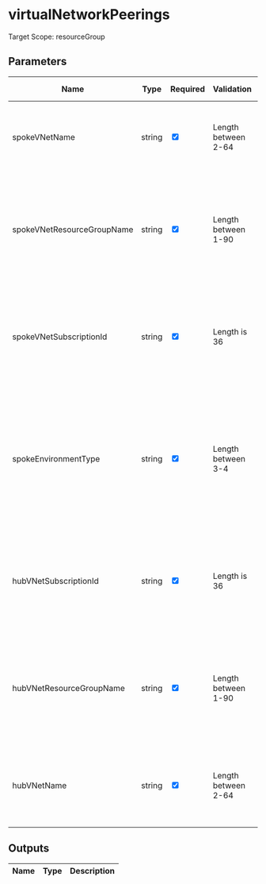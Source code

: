# virtualNetworkPeerings

Target Scope: resourceGroup

## Parameters
| Name | Type | Required | Validation | Default value | Description |
| -- |  -- | -- | -- | -- | -- |
| spokeVNetName | string | <input type="checkbox" checked> | Length between 2-64 | <pre></pre> | The name of the Spoke VNet. This is the VNet you are trying to attach to the central hub. |
| spokeVNetResourceGroupName | string | <input type="checkbox" checked> | Length between 1-90 | <pre></pre> | The name of the resourcegroup where the Spoke VNet resides in. This is the VNet you are trying to attach to the central hub. |
| spokeVNetSubscriptionId | string | <input type="checkbox" checked> | Length is 36 | <pre></pre> | The ID of the subscription where the Spoke VNet resides in. This is the VNet you are trying to attach to the central hub. |
| spokeEnvironmentType | string | <input type="checkbox" checked> | Length between 3-4 | <pre></pre> | The environment type of the subscription where the Spoke VNet resides in. For example: `dev`, `acc`, `prd`. This is the VNet you are trying to attach to the central hub. |
| hubVNetSubscriptionId | string | <input type="checkbox" checked> | Length is 36 | <pre></pre> | The ID of the subscription where the Hub VNet resides in. This is the VNet which acts as the central Hub in the Hub/spoke model. |
| hubVNetResourceGroupName | string | <input type="checkbox" checked> | Length between 1-90 | <pre></pre> | The name of the resourcegroup where the Hub VNet resides in. This is the VNet which acts as the central Hub in the Hub/spoke model. |
| hubVNetName | string | <input type="checkbox" checked> | Length between 2-64 | <pre></pre> | The name of the Hub VNet. This is the VNet which acts as the central Hub in the Hub/spoke model. |
## Outputs
| Name | Type | Description |
| -- |  -- | -- |


